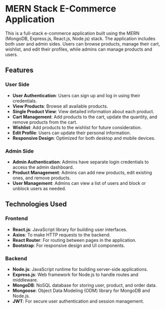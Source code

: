 # MERN Stack E-Commerce Application

This is a full-stack e-commerce application built using the MERN (MongoDB, Express.js, React.js, Node.js) stack. The application includes both user and admin sides. Users can browse products, manage their cart, wishlist, and edit their profiles, while admins can manage products and users.

## Features

### User Side
- **User Authentication**: Users can sign up and log in using their credentials.
- **View Products**: Browse all available products.
- **Single Product View**: View detailed information about each product.
- **Cart Management**: Add products to the cart, update the quantity, and remove products from the cart.
- **Wishlist**: Add products to the wishlist for future consideration.
- **Edit Profile**: Users can update their personal information.
- **Responsive Design**: Optimized for both desktop and mobile devices.

### Admin Side
- **Admin Authentication**: Admins have separate login credentials to access the admin dashboard.
- **Product Management**: Admins can add new products, edit existing ones, and remove products.
- **User Management**: Admins can view a list of users and block or unblock users as needed.

## Technologies Used

### Frontend
- **React.js**: JavaScript library for building user interfaces.
- **Axios**: To make HTTP requests to the backend.
- **React Router**: For routing between pages in the application.
- **Bootstrap**: For responsive design and UI components.

### Backend
- **Node.js**: JavaScript runtime for building server-side applications.
- **Express.js**: Web framework for Node.js to handle routes and middleware.
- **MongoDB**: NoSQL database for storing user, product, and order data.
- **Mongoose**: Object Data Modeling (ODM) library for MongoDB and Node.js.
- **JWT**: For secure user authentication and session management.